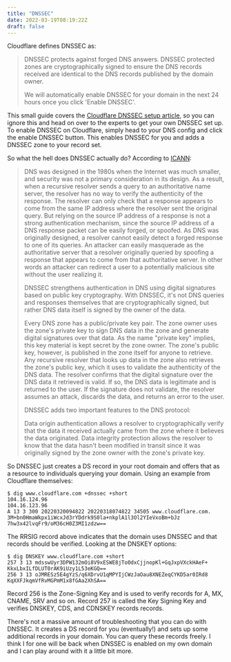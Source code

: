 ```yaml
---
title: "DNSSEC"
date: 2022-03-19T08:19:22Z
draft: false
---
```


Cloudflare defines DNSSEC as:

> DNSSEC protects against forged DNS answers. DNSSEC protected zones are cryptographically signed to ensure the DNS records received
> are identical to the DNS records published by the domain owner.
>
> We will automatically enable DNSSEC for your domain in the next 24 hours once you click 'Enable DNSSEC'.

This small guide covers the [Cloudflare DNSSEC setup article][1], so you can ignore this and head on over to the experts to get your
own DNSSEC set up. To enable DNSSEC on Cloudflare, simply head to your DNS config and click the enable DNSSEC button. This enables
DNSSEC for you and adds a DNSSEC zone to your record set.

So what the hell does DNSSEC actually do? According to [ICANN][2]:

> DNS was designed in the 1980s when the Internet was much smaller, and security was not a primary consideration in its design. As a result,
> when a recursive resolver sends a query to an authoritative name server, the resolver has no way to verify the authenticity of the response.
> The resolver can only check that a response appears to come from the same IP address where the resolver sent the original query. But
> relying on the source IP address of a response is not a strong authentication mechanism, since the source IP address of a DNS response
> packet can be easily forged, or spoofed. As DNS was originally designed, a resolver cannot easily detect a forged response to one of its
> queries. An attacker can easily masquerade as the authoritative server that a resolver originally queried by spoofing a response that
> appears to come from that authoritative server. In other words an attacker can redirect a user to a potentially malicious site without
> the user realizing it.
>
> DNSSEC strengthens authentication in DNS using digital signatures based on public key cryptography. With DNSSEC, it's not DNS queries
> and responses themselves that are cryptographically signed, but rather DNS data itself is signed by the owner of the data.
>
> Every DNS zone has a public/private key pair. The zone owner uses the zone's private key to sign DNS data in the zone and generate
> digital signatures over that data. As the name "private key" implies, this key material is kept secret by the zone owner.
> The zone's public key, however, is published in the zone itself for anyone to retrieve. Any recursive resolver that looks up data
> in the zone also retrieves the zone's public key, which it uses to validate the authenticity of the DNS data. The resolver confirms
> that the digital signature over the DNS data it retrieved is valid. If so, the DNS data is legitimate and is returned to the user.
> If the signature does not validate, the resolver assumes an attack, discards the data, and returns an error to the user.
> 
> DNSSEC adds two important features to the DNS protocol:
>
> Data origin authentication allows a resolver to cryptographically verify that the data it received actually came from the zone where
> it believes the data originated. Data integrity protection allows the resolver to know that the data hasn't been modified in transit
> since it was originally signed by the zone owner with the zone's private key.

So DNSSEC just creates a DS record in your root domain and offers that as a resource to individuals querying your domain. Using an example
from Cloudflare themselves:

```
$ dig www.cloudflare.com +dnssec +short
104.16.124.96
104.16.123.96
A 13 3 300 20220320094822 20220318074822 34505 www.cloudflare.com. 3M+bn0HmaWkpx1iWcxJd3rYDdrk9S0la+nkplA1l3Ol2YIeVxoBm+bJz 7hw3x42lvqFr9/oM36cH0Z3MI1zdzw==
```

The RRSIG record above indicates that the domain uses DNSSEC and that records should be verified. Looking at the DNSKEY options:

```
$ dig DNSKEY www.cloudflare.com +short
257 3 13 mdsswUyr3DPW132mOi8V9xESWE8jTo0dxCjjnopKl+GqJxpVXckHAeF+ KkxLbxILfDLUT0rAK9iUzy1L53eKGQ==
256 3 13 oJMRESz5E4gYzS/q6XDrvU1qMPYIjCWzJaOau8XNEZeqCYKD5ar0IRd8 KqXXFJkqmVfRvMGPmM1x8fGAa2XhSA==
```

Record 256 is the Zone-Signing Key and is used to verify records for A, MX, CNAME, SRV and so on. Record 257 is called the Key Signing Key
and verifies DNSKEY, CDS, and CDNSKEY records records.

There's not a massive amount of troubleshooting that you can do with DNSSEC. It creates a DS record for you (eventually!) and sets up some
additional records in your domain. You can query these records freely. I think I for one will be back when DNSSEC is enabled on my own domain
and I can play around with it a little bit more.

[1]: https://developers.cloudflare.com/dns/additional-options/dnssec/
[2]: https://www.icann.org/resources/pages/dnssec-what-is-it-why-important-2019-03-05-en